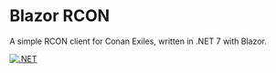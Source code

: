 # Blazor RCON

A simple RCON client for Conan Exiles, written in .NET 7 with Blazor.

[![.NET](https://github.com/Tdue21/BlazorRcon/actions/workflows/build_on_commit.yml/badge.svg)](https://github.com/Tdue21/BlazorRcon/actions/workflows/build_on_commit.yml)

